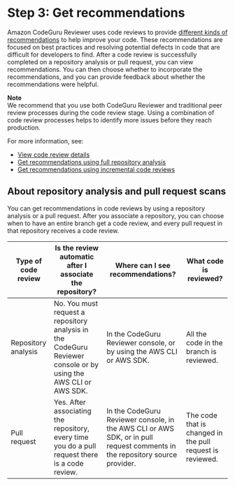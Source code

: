 # Step 3: Get recommendations<a name="get-results"></a>

Amazon CodeGuru Reviewer uses code reviews to provide [different kinds of recommendations](recommendations.md) to help improve your code\. These recommendations are focused on best practices and resolving potential defects in code that are difficult for developers to find\. After a code review is successfully completed on a repository analysis or pull request, you can view recommendations\. You can then choose whether to incorporate the recommendations, and you can provide feedback about whether the recommendations were helpful\.

**Note**  
We recommend that you use both CodeGuru Reviewer and traditional peer review processes during the code review stage\. Using a combination of code review processes helps to identify more issues before they reach production\.

 For more information, see: 
+ [View code review details](view-code-review-details.md)
+ [Get recommendations using full repository analysis](create-code-reviews.md#get-repository-scan) 
+ [Get recommendations using incremental code reviews](create-code-reviews.md#get-pull-request-scan)

## About repository analysis and pull request scans<a name="repository-analysis-vs-pull-request-getting-started"></a>

You can get recommendations in code reviews by using a repository analysis or a pull request\. After you associate a repository, you can choose when to have an entire branch get a code review, and every pull request in that repository receives a code review\.


| Type of code review | Is the review automatic after I associate the repository? | Where can I see recommendations? | What code is reviewed? | 
| --- | --- | --- | --- | 
|  Repository analysis  |  No\. You must request a repository analysis in the CodeGuru Reviewer console or by using the AWS CLI or AWS SDK\.  |  In the CodeGuru Reviewer console, or by using the AWS CLI or AWS SDK\.   |  All the code in the branch is reviewed\.  | 
|  Pull request  |  Yes\. After associating the repository, every time you do a pull request there is a code review\.  |  In the CodeGuru Reviewer console, in the AWS CLI or AWS SDK, or in pull request comments in the repository source provider\.  |  The code that is changed in the pull request is reviewed\.  | 